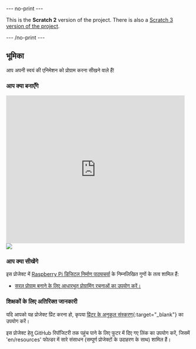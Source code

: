 --- no-print ---

This is the **Scratch 2** version of the project. There is also a [Scratch 3 version of the project](https://projects.raspberrypi.org/hi-IN/projects/lost-in-space).

--- /no-print ---

## भूमिका

आप अपनी स्वयं की एनिमेशन को प्रोग्राम करना सीखने वाले हैं!

### आप क्या बनाएँगे

<div class="scratch-preview">
  <iframe allowtransparency="true" width="485" height="402" src="https://scratch.mit.edu/projects/embed/26818098/?autostart=false" frameborder="0"></iframe>
  <img src="images/space-final.png">
</div>

### आप क्या सीखेंगे

इस प्रोजेक्ट में [Raspberry Pi डिजिटल निर्माण पाठ्यचर्या](http://rpf.io/curriculum) के निम्नलिखित गुणों के तत्व शामिल हैं:

+ [सरल प्रोग्राम बनाने के लिए आधारभूत प्रोग्रामिंग रचनाओं का उपयोग करें।](https://www.raspberrypi.org/curriculum/programming/creator)


### शिक्षकों के लिए अतिरिक्त जानकारी

यदि आपको यह प्रोजेक्ट प्रिंट करना हो, कृपया [प्रिंटर के अनुकूल संस्करण](https://projects.raspberrypi.org/en/projects/lost-in-space-scratch2/print){:target="_blank"} का उपयोग करें।

इस प्रोजेक्ट हेतु GitHub रिपॉजिटरी तक पहुंच पाने के लिए फुटर में दिए गए लिंक का उपयोग करें, जिसमें 'en/resources' फोल्डर में सारे संसाधन (सम्पूर्ण प्रोजेक्टों के उदाहरण के साथ) शामिल हैं।
